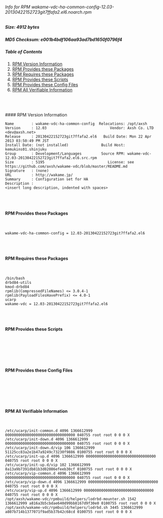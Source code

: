 ###### Info for RPM wakame-vdc-ha-common-config-12.03-20130422152723git7ffafa2.el6.noarch.rpm  
##### Size: 4912 bytes  
##### MD5 Checksum: e001b4bdf106aa93ad7bd1650f0796f4  
##### Table of Contents  
1. [RPM Version Information](#version)  
2. [RPM Provides these Packages ](#provides)  
3. [RPM Requires these Packages](#requires)  
4. [RPM Provides these Scripts](#scripts)  
5. [RPM Provides these Config Files](#config)  
6. [RPM All Verifiable Information](#verifiable)  
&nbsp;  
&nbsp;  
&nbsp;  

<a name="version" />
#### RPM Version Information  
&nbsp;  

```  
Name        : wakame-vdc-ha-common-config  Relocations: /opt/axsh 
Version     : 12.03                             Vendor: Axsh Co. LTD <dev@axsh.net>
Release     : 20130422152723git7ffafa2.el6   Build Date: Mon 22 Apr 2013 03:50:49 PM JST
Install Date: (not installed)               Build Host: kemukins01.shinjuku
Group       : Development/Languages         Source RPM: wakame-vdc-12.03-20130422152723git7ffafa2.el6.src.rpm
Size        : 5195                             License: see https://github.com/axsh/wakame-vdc/blob/master/README.md
Signature   : (none)
URL         : http://wakame.jp/
Summary     : Configuration set for HA
Description :
<insert long description, indented with spaces>
```  

&nbsp;  
&nbsp;  
<a name="provides" />
#### RPM Provides these Packages  
&nbsp;  

```  
wakame-vdc-ha-common-config = 12.03-20130422152723git7ffafa2.el6
```  

&nbsp;  
&nbsp;  
<a name="requires" />
#### RPM Requires these Packages  
&nbsp;  

```  
/bin/bash  
drbd84-utils  
kmod-drbd84  
rpmlib(CompressedFileNames) <= 3.0.4-1
rpmlib(PayloadFilesHavePrefix) <= 4.0-1
ucarp  
wakame-vdc = 12.03-20130422152723git7ffafa2.el6
```  

&nbsp;  
&nbsp;  
<a name="scripts" />
#### RPM Provides these Scripts  
&nbsp;  

```  
```  

&nbsp;  
&nbsp;  
<a name="config" />
#### RPM Provides these Config Files  
&nbsp;  

```  
```  

&nbsp;  
&nbsp;  
<a name="verifiable" />
#### RPM All Verifiable Information  
&nbsp;  

```  
/etc/ucarp/init-common.d 4096 1366612999 00000000000000000000000000000000 040755 root root 0 0 0 X
/etc/ucarp/init-down.d 4096 1366612999 00000000000000000000000000000000 040755 root root 0 0 0 X
/etc/ucarp/init-down.d/vip 106 1366612999 51125cc83a2e1b47a9249c73230f9886 0100755 root root 0 0 0 X
/etc/ucarp/init-up.d 4096 1366612999 00000000000000000000000000000000 040755 root root 0 0 0 X
/etc/ucarp/init-up.d/vip 102 1366612999 8a13a9b7391db81b3d02086efeeb30cf 0100755 root root 0 0 0 X
/etc/ucarp/vip-common.d 4096 1366612999 00000000000000000000000000000000 040755 root root 0 0 0 X
/etc/ucarp/vip-down.d 4096 1366612999 00000000000000000000000000000000 040755 root root 0 0 0 X
/etc/ucarp/vip-up.d 4096 1366612999 00000000000000000000000000000000 040755 root root 0 0 0 X
/opt/axsh/wakame-vdc/rpmbuild/helpers/lodrbd-mounter.sh 1542 1366612999 a816a3b5cbdae640d99bb8167d9f30e0 0100755 root root 0 0 0 X
/opt/axsh/wakame-vdc/rpmbuild/helpers/lodrbd.sh 3445 1366612999 a807b714b1377071f9ad5b37b42c68cd 0100755 root root 0 0 0 X
```  

&nbsp;  
